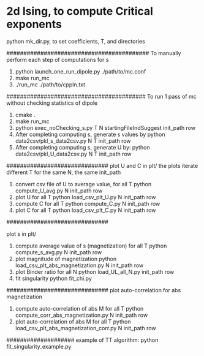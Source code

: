 # 2d Ising, to compute  Critical exponents

python mk_dir.py, to set coefficients, T, and directories

##########################################
To manually perform each step of computations for s
1. python launch_one_run_dipole.py ./path/to/mc.conf
2. make run_mc
3. ./run_mc ./path/to/cppIn.txt


#########################################
To run 1 pass of mc without checking statistics of dipole
1. cmake .
2. make run_mc
3. python exec_noChecking_s.py T N startingFileIndSuggest init_path row
4. After completing computing s, generate s values by
   python  data2csv/pkl_s_data2csv.py N T init_path row
5. After completing computing s, generate U by:
   python data2csv/pkl_U_data2csv.py N T init_path row


##############################
plot U and C
in plt/
the plots iterate different T for the same N, the same init_path
1. convert csv file of U to average value, for all T
   python compute_U_avg.py N init_path row
2. plot U for all T
   python load_csv_plt_U.py  N init_path  row
3. compute C for all T
   python compute_C.py N init_path row
4. plot C for all T
   python load_csv_plt_C.py N init_path row

##############################

plot s
in plt/
1. compute average value of s (magnetization) for all T
   python compute_s_avg.py N init_path row
2. plot magnitude of magnetization
   python load_csv_plt_abs_magnetization.py N init_path row
3. plot Binder ratio for all N
   python load_UL_all_N.py init_path row
4. fit singularity
   python fit_chi.py 

##############################
plot auto-correlation for abs magnetization
1. compute auto-correlation of abs M for all T
   python compute_corr_abs_magnetization.py N init_path row
2. plot auto-correlation of abs M for all T
   python load_csv_plt_abs_magnetization_corr.py N init_path row



####################
example of TT algorithm:
python fit_singularity_example.py